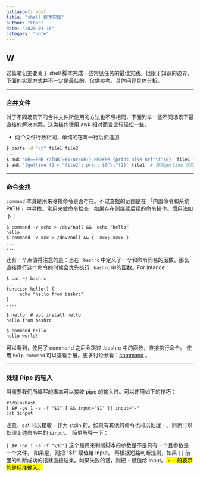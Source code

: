 ```yaml
---
gitlayout: post
title: "shell 脚本实践"
author: "Chan"
date: "2020-04-16"
category: "note"
---
```


## W

这篇笔记主要关于 shell 脚本完成一些常见任务的最佳实践。但限于知识的边界，下面的实现方式并不一定是最佳的。仅供参考，具体问题具体分析。

---

### 合并文件

对于不同场景下的合并文件所使用的方法也不尽相同，下面列举一些不同场景下最直接的解决方案。这类操作使用 awk 相对而言比较轻松一些。

+ 两个文件行数相同，单纯的在每一行后面追加

```bash
$ paste -d "\t" file1 file2
---
$ awk 'NR==FNR {a[NR]=$0;nr=NR;} NR>FNR {print a[NR-nr]"\t"$0}' file1 file2
$ awk '{getline f2 < "file2"; print $0"\t"f2}' file1  # 使用getline 读取文件
```

---

### 命令查找

`command` 本身是用来寻找命令是否存在。不过查找的范围是在 「内置命令和系统 PATH 」中寻找。常用来做命令检查，如果存在则继续后续的命令操作。惯用法如下：

```shell
$ command -v echo > /dev/null &&  echo "hello"
hello
$ command -v xxx > /dev/null && {  xxx; xxxx }
...
...
```

还有一个点值得注意的是：当在 `.bashrc` 中定义了一个和命令同名的函数，那么直接运行这个命令的时候会优先执行 `.bashrc` 中的函数。For intance：

```shell
$ cat ~/.bashrc
...
function hello() {
	 echo "hello from bashrc"
}
....

$ hello  # apt install hello
hello from bashrc

$ command hello
hello world!
```

可以看到，使用了 command 之后会跳过 .bashrc 中的函数，直接执行命令。 使用 `help command`  可以查看手册。更多讨论参看：[command](https://askubuntu.com/questions/512770/what-is-use-of-command-command) 。

---

### 处理 Pipe 的输入

当需要我们所编写的脚本可以接收 pipe 的输入时。可以使用如下的技巧：

```shell
#!/bin/bash
[ $# -ge 1 -a -f "$1" ] && input="$1" || input="-"
cat $input
```

注意，cat 可以接收 `-`  作为 stdin 的。如果有其他的命令也可以处理 `-` 。则也可以处理上述命令中的 `$input`。 简单解释一下：

`[ $# -ge 1 -a -f "\$1"]`  这个是用来判断脚本的参数是不是只有一个且参数是一个文件， 如果是，则把 "$1" 赋值给 input。 再根据短路判断规则，如果 `||` 前面的判断成功的话就直接结束。如果失败的话，则把 `-` 赋值给 input。<mark> `-` 一般表示的是标准输入。</mark>

